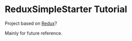 # ReduxSimpleStarter Tutorial

Project based on [Redux](https://www.udemy.com/react-redux/)?

Mainly for future reference.
